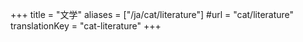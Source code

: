 +++
title = "文学"
aliases = ["/ja/cat/literature"]
#url = "cat/literature"
translationKey = "cat-literature"
+++
